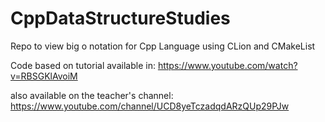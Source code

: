 # CppDataStructureStudies
Repo to view big o notation for Cpp Language using CLion and CMakeList

Code based on tutorial available in:
https://www.youtube.com/watch?v=RBSGKlAvoiM

also available on the teacher's channel:
https://www.youtube.com/channel/UCD8yeTczadqdARzQUp29PJw
